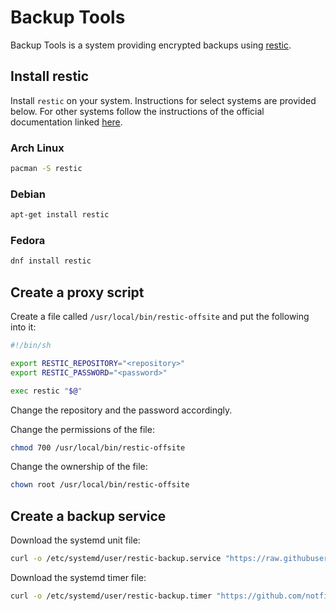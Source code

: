 # Backup Tools
Backup Tools is a system providing
encrypted backups using [restic](https://restic.net/).

## Install restic
Install `restic` on your system. Instructions
for select systems are provided below. For 
other systems follow the instructions of the 
official documentation linked 
[here](https://restic.readthedocs.io/en/stable/020_installation.html).

### Arch Linux
```sh
pacman -S restic
```

### Debian
```sh
apt-get install restic
```

### Fedora
```sh
dnf install restic
```

## Create a proxy script
Create a file called `/usr/local/bin/restic-offsite` and 
put the following into it:
```sh
#!/bin/sh

export RESTIC_REPOSITORY="<repository>"
export RESTIC_PASSWORD="<password>"

exec restic "$@"
```
Change the repository and the password accordingly.

Change the permissions of the file:
```sh
chmod 700 /usr/local/bin/restic-offsite
```

Change the ownership of the file:
```sh
chown root /usr/local/bin/restic-offsite
```

## Create a backup service
Download the systemd unit file:
```sh
curl -o /etc/systemd/user/restic-backup.service "https://raw.githubusercontent.com/notfirefox/backup-tools/rewrite/etc/systemd/user/restic-backup.service" 
```

Download the systemd timer file:
```sh
curl -o /etc/systemd/user/restic-backup.timer "https://github.com/notfirefox/backup-tools/raw/rewrite/etc/systemd/user/restic-backup.timer" ```
